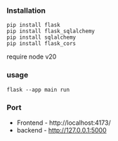 ### Installation
```console
pip install flask
pip install flask_sqlalchemy
pip install sqlalchemy
pip install flask_cors
```

require node v20

### usage 
```console
flask --app main run
```

### Port
- Frontend - http://localhost:4173/
- backend - http://127.0.0.1:5000